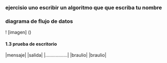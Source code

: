 ### ejercisio uno escribir un algoritmo que que escriba tu nombre

### diagrama de flujo de datos

! [imagen] ()

#### 1.3 prueba de escritorio
|mensaje| |salida|
|.................|
|braulio| |braulio|
